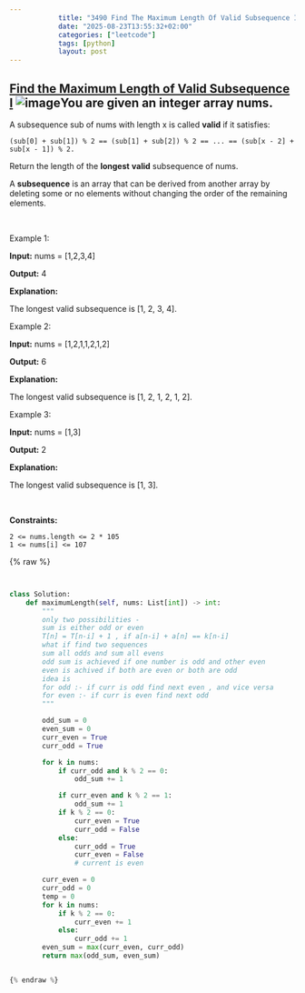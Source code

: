```yaml
---
            title: "3490 Find The Maximum Length Of Valid Subsequence I"
            date: "2025-08-23T13:55:32+02:00"
            categories: ["leetcode"]
            tags: [python]
            layout: post
---
```

            
## [Find the Maximum Length of Valid Subsequence I](https://leetcode.com/problems/find-the-maximum-length-of-valid-subsequence-i) ![image](https://img.shields.io/badge/Difficulty-Medium-orange)You are given an integer array nums.

A subsequence sub of nums with length x is called **valid** if it satisfies:

	(sub[0] + sub[1]) % 2 == (sub[1] + sub[2]) % 2 == ... == (sub[x - 2] + sub[x - 1]) % 2.

Return the length of the **longest** **valid** subsequence of nums.

A **subsequence** is an array that can be derived from another array by deleting some or no elements without changing the order of the remaining elements.

 

Example 1:

**Input:** nums = [1,2,3,4]

**Output:** 4

**Explanation:**

The longest valid subsequence is [1, 2, 3, 4].

Example 2:

**Input:** nums = [1,2,1,1,2,1,2]

**Output:** 6

**Explanation:**

The longest valid subsequence is [1, 2, 1, 2, 1, 2].

Example 3:

**Input:** nums = [1,3]

**Output:** 2

**Explanation:**

The longest valid subsequence is [1, 3].

 

**Constraints:**

	2 <= nums.length <= 2 * 105
	1 <= nums[i] <= 107

{% raw %}


```python


class Solution:
    def maximumLength(self, nums: List[int]) -> int:
        """
        only two possibilities -
        sum is either odd or even
        T[n] = T[n-i] + 1 , if a[n-i] + a[n] == k[n-i]
        what if find two sequences 
        sum all odds and sum all evens
        odd sum is achieved if one number is odd and other even 
        even is achived if both are even or both are odd
        idea is 
        for odd :- if curr is odd find next even , and vice versa
        for even :- if curr is even find next odd
        """

        odd_sum = 0
        even_sum = 0
        curr_even = True
        curr_odd = True

        for k in nums:
            if curr_odd and k % 2 == 0:
                odd_sum += 1

            if curr_even and k % 2 == 1:
                odd_sum += 1
            if k % 2 == 0:
                curr_even = True
                curr_odd = False
            else:
                curr_odd = True
                curr_even = False
                # current is even

        curr_even = 0
        curr_odd = 0
        temp = 0
        for k in nums:
            if k % 2 == 0:
                curr_even += 1
            else:
                curr_odd += 1
        even_sum = max(curr_even, curr_odd)
        return max(odd_sum, even_sum)


{% endraw %}
```
